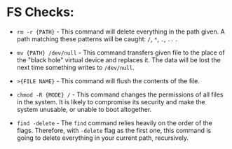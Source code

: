 # FS Checks:

* `rm -r {PATH}` - This command will delete everything in the path given. A path matching these patterns will be caught: `/`, `*`, `.`, `..` .

* `mv {PATH} /dev/null` - This command transfers given file to the place of the "black hole" virtual device and replaces it. The data will be lost the next time something writes to `/dev/null`.

* `>{FILE NAME}` - This command will flush the contents of the file.

* `chmod -R {MODE} /` - This command changes the permissions of all files in the system. It is likely to compromise its security and make the system unusable, or unable to boot altogether.

* `find -delete` - The `find` command relies heavily on the order of the flags. Therefore, with `-delete` flag as the first one, this command is going to delete everything in your current path, recursively.
